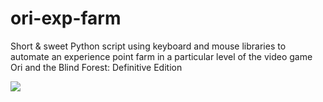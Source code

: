 # ori-exp-farm
Short & sweet Python script using keyboard and mouse libraries to automate an experience point farm in a particular level of the video game Ori and the Blind Forest: Definitive Edition

[<img src="https://steamuserimages-a.akamaihd.net/ugc/1744562492216259573/BC9386B591B2EDCDA4F8677903A1EB989F36B5A9/?imw=1024&imh=576&ima=fit&impolicy=Letterbox&imcolor=%23000000&letterbox=true">](http://google.com.au/)

